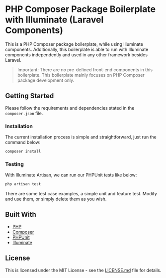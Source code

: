# PHP Composer Package Boilerplate with Illuminate (Laravel Components)

This is a PHP Composer package boilerplate, while using Illuminate components. Additionally, this boilerplate is able
to run with Illuminate components independently and used in any other framework besides Laravel.

> Important: There are no pre-defined front-end components in this boilerplate. 
> This boilerplate mainly focuses on PHP Composer package development only. 

## Getting Started

Please follow the requirements and dependencies stated in the ``composer.json`` file.

### Installation

The current installation process is simple and straightforward, just run the command below:

```bash
composer install
```

### Testing

With Illuminate Artisan, we can run our PHPUnit tests like below:

```bash
php artisan test
```

There are some test case examples, a simple unit and feature test. Modify and use them, or simply delete them as you wish.

## Built With

  - [PHP](https://secure.php.net/)
  - [Composer](https://getcomposer.org/)
  - [PHPUnit](https://phpunit.de/)
  - [Illuminate](https://github.com/illuminate)

## License

This is licensed under the MIT License - see the [LICENSE.md](LICENSE.md) file for details.
